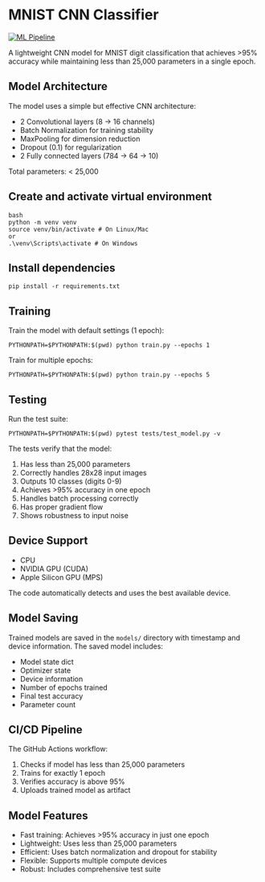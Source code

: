 # MNIST CNN Classifier

[![ML Pipeline](https://github.com/basilbaby112/s5_model_training/actions/workflows/ml-pipeline.yml/badge.svg)](https://github.com/basilbaby112/s5_model_training/actions/workflows/ml-pipeline.yml)

A lightweight CNN model for MNIST digit classification that achieves >95% accuracy while maintaining less than 25,000 parameters in a single epoch.

## Model Architecture

The model uses a simple but effective CNN architecture:
- 2 Convolutional layers (8 -> 16 channels)
- Batch Normalization for training stability
- MaxPooling for dimension reduction
- Dropout (0.1) for regularization
- 2 Fully connected layers (784 -> 64 -> 10)

Total parameters: < 25,000

## Create and activate virtual environment

```
bash
python -m venv venv
source venv/bin/activate # On Linux/Mac
or
.\venv\Scripts\activate # On Windows
```

## Install dependencies

```
pip install -r requirements.txt
```

## Training

Train the model with default settings (1 epoch):
```
PYTHONPATH=$PYTHONPATH:$(pwd) python train.py --epochs 1
```

Train for multiple epochs:
```
PYTHONPATH=$PYTHONPATH:$(pwd) python train.py --epochs 5
```

## Testing

Run the test suite:
```
PYTHONPATH=$PYTHONPATH:$(pwd) pytest tests/test_model.py -v
```


The tests verify that the model:
1. Has less than 25,000 parameters
2. Correctly handles 28x28 input images
3. Outputs 10 classes (digits 0-9)
4. Achieves >95% accuracy in one epoch
5. Handles batch processing correctly
6. Has proper gradient flow
7. Shows robustness to input noise

## Device Support
- CPU
- NVIDIA GPU (CUDA)
- Apple Silicon GPU (MPS)

The code automatically detects and uses the best available device.

## Model Saving

Trained models are saved in the `models/` directory with timestamp and device information. The saved model includes:
- Model state dict
- Optimizer state
- Device information
- Number of epochs trained
- Final test accuracy
- Parameter count

## CI/CD Pipeline

The GitHub Actions workflow:
1. Checks if model has less than 25,000 parameters
2. Trains for exactly 1 epoch
3. Verifies accuracy is above 95%
4. Uploads trained model as artifact

## Model Features

- Fast training: Achieves >95% accuracy in just one epoch
- Lightweight: Uses less than 25,000 parameters
- Efficient: Uses batch normalization and dropout for stability
- Flexible: Supports multiple compute devices
- Robust: Includes comprehensive test suite
